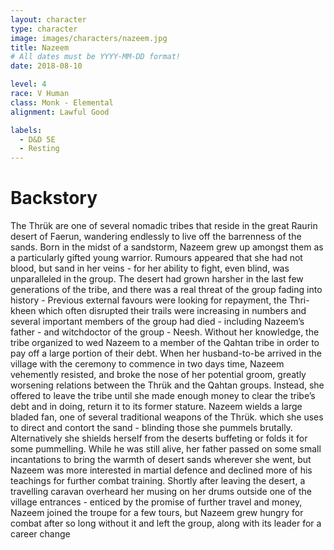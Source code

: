 ```yaml
---
layout: character
type: character
image: images/characters/nazeem.jpg
title: Nazeem
# All dates must be YYYY-MM-DD format!
date: 2018-08-10

level: 4
race: V Human
class: Monk - Elemental
alignment: Lawful Good

labels:
  - D&D 5E
  - Resting
---
```


# Backstory
The Thrük are one of several nomadic tribes that reside in the great Raurin desert of Faerun,
wandering endlessly to live off the barrenness of the sands.
Born in the midst of a sandstorm, Nazeem grew up amongst them as a particularly gifted young
warrior. Rumours appeared that she had not blood, but sand in her veins - for her ability to fight,
even blind, was unparalleled in the group.
The desert had grown harsher in the last few generations of the tribe, and there was a real
threat of the group fading into history - Previous external favours were looking for repayment,
the Thri-kheen which often disrupted their trails were increasing in numbers and several
important members of the group had died - including Nazeem’s father - and witchdoctor of the
group - Neesh.
Without her knowledge, the tribe organized to wed Nazeem to a member of the Qahtan tribe in
order to pay off a large portion of their debt. When her husband-to-be arrived in the village with
the ceremony to commence in two days time, Nazeem vehemently resisted, and broke the nose
of her potential groom, greatly worsening relations between the Thrük and the Qahtan groups.
Instead, she offered to leave the tribe until she made enough money to clear the tribe’s debt and
in doing, return it to its former stature.
Nazeem wields a large bladed fan, one of several traditional weapons of the Thrük. which she
uses to direct and contort the sand - blinding those she pummels brutally. Alternatively she
shields herself from the deserts buffeting or folds it for some pummelling.
While he was still alive, her father passed on some small incantations to bring the warmth of
desert sands wherever she went, but Nazeem was more interested in martial defence and
declined more of his teachings for further combat training.
Shortly after leaving the desert, a travelling caravan overheard her musing on her drums outside
one of the village entrances - enticed by the promise of further travel and money, Nazeem
joined the troupe for a few tours, but Nazeem grew hungry for combat after so long without it
and left the group, along with its leader for a career change